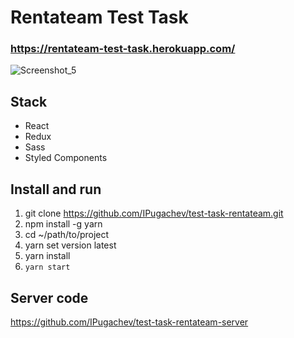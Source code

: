 # Rentateam Test Task
### https://rentateam-test-task.herokuapp.com/
![Screenshot_5](https://user-images.githubusercontent.com/67499075/161741808-95481a32-043f-4689-a963-b283c38f658a.png)

## Stack
- React
- Redux
- Sass
- Styled Components

## Install and run
1. git clone https://github.com/IPugachev/test-task-rentateam.git
2. npm install -g yarn
3. cd ~/path/to/project
4. yarn set version latest
5. yarn install
6. `yarn start`

## Server code
https://github.com/IPugachev/test-task-rentateam-server
